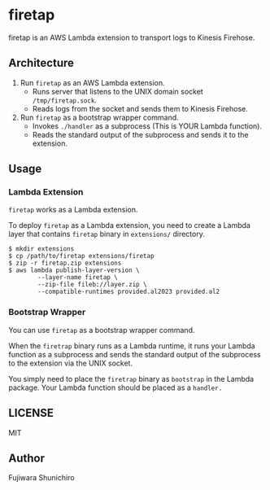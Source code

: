 # firetap

firetap is an AWS Lambda extension to transport logs to Kinesis Firehose.

## Architecture

1. Run `firetap` as an AWS Lambda extension.
   - Runs server that listens to the UNIX domain socket `/tmp/firetap.sock`.
   - Reads logs from the socket and sends them to Kinesis Firehose.
2. Run `firetap` as a bootstrap wrapper command.
   - Invokes `./handler` as a subprocess (This is YOUR Lambda function).
   - Reads the standard output of the subprocess and sends it to the extension.

## Usage

### Lambda Extension

`firetap` works as a Lambda extension.

To deploy `firetap` as a Lambda extension, you need to create a Lambda layer that contains `firetap` binary in `extensions/` directory.

```console
$ mkdir extensions
$ cp /path/to/firetap extensions/firetap
$ zip -r firetap.zip extensions
$ aws lambda publish-layer-version \
		--layer-name firetap \
		--zip-file fileb://layer.zip \
		--compatible-runtimes provided.al2023 provided.al2
```

### Bootstrap Wrapper

You can use `firetap` as a bootstrap wrapper command.

When the `firetrap` binary runs as a Lambda runtime, it runs your Lambda function as a subprocess and sends the standard output of the subprocess to the extension via the UNIX socket.

You simply need to place the `firetrap` binary as `bootstrap` in the Lambda package. Your Lambda function should be placed as a `handler.`

## LICENSE

MIT

## Author

Fujiwara Shunichiro
